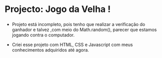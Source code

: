 # Projecto: Jogo da Velha ! 

### 


* Projeto está incompleto, pois tenho que realizar a verificação do ganhador e talvez ,com meio do Math.random(), parecer que estamos jogando contra o computador.

*  Criei esse projeto com HTML, CSS e Javascript com meus conhecimentos adquiridos até agora. 

